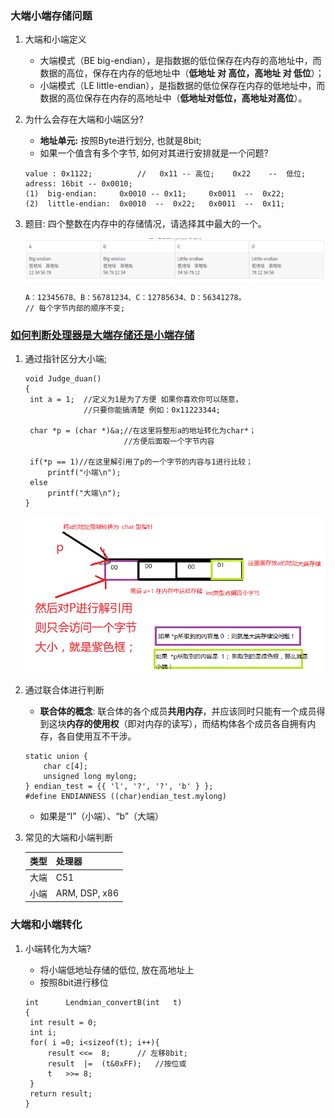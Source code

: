 ### 大端小端存储问题

1. 大端和小端定义

   - 大端模式（BE big-endian），是指数据的低位保存在内存的高地址中，而数据的高位，保存在内存的低地址中（**低地址 对 高位，高地址 对 低位**）；
   - 小端模式（LE little-endian），是指数据的低位保存在内存的低地址中，而数据的高位保存在内存的高地址中（**低地址对低位，高地址对高位**）。

2. 为什么会存在大端和小端区分?

   + **地址单元:** 按照Byte进行划分, 也就是8bit;
   + 如果一个值含有多个字节, 如何对其进行安排就是一个问题?

   ```
   value : 0x1122;			//	 0x11 -- 高位;	0x22	--	低位;
   adress: 16bit -- 0x0010;	
   (1)	big-endian:		0x0010 -- 0x11; 	0x0011	--	0x22;
   (2)	little-endian:	0x0010	--	0x22;	0x0011	--	0x11;
   ```

3. 题目: 四个整数在内存中的存储情况，请选择其中最大的一个。

   ![big-small-endian.png](/8.1Dji大疆/photo/big-small-endian.png)

   ```
   A：12345678、B：56781234、C：12785634、D：56341278。
   // 每个字节内部的顺序不变;
   ```


### [如何判断处理器是大端存储还是小端存储](https://blog.csdn.net/bitboss/article/details/51247869)

1. 通过指针区分大小端;

   ```
   void Judge_duan()
   {
   	int a = 1;  //定义为1是为了方便 如果你喜欢你可以随意，
   	            //只要你能搞清楚 例如：0x11223344;
    
   	char *p = (char *)&a;//在这里将整形a的地址转化为char*；
   	                     //方便后面取一个字节内容
    
   	if(*p == 1)//在这里解引用了p的一个字节的内容与1进行比较；
   		printf("小端\n");
   	else
   		printf("大端\n");
   }
   ```

   ![pointer_judge.png](/8.1Dji大疆/photo/pointer_judge.png)

2. 通过联合体进行判断

   + **联合体的概念**:   联合体的各个成员**共用内存**，并应该同时只能有一个成员得到这块**内存的使用权**（即对内存的读写），而结构体各个成员各自拥有内存，各自使用互不干涉。

   ```
   static union { 
       char c[4]; 
       unsigned long mylong; 
   } endian_test = {{ 'l', '?', '?', 'b' } };
   #define ENDIANNESS ((char)endian_test.mylong)
   ```

   + 如果是“l”（小端）、“b”（大端）

3. 常见的大端和小端判断

   

   | 类型 | 处理器        |
   | ---- | ------------- |
   | 大端 | C51           |
   | 小端 | ARM, DSP, x86 |

   

### 大端和小端转化

1. 小端转化为大端?

   + 将小端低地址存储的低位, 放在高地址上
   + 按照8bit进行移位

   ```
   int		Lendmian_convertB(int	t)
   {
   	int	result = 0;
   	int	i;
   	for( i =0; i<sizeof(t); i++){
   		result <<=	8;		// 左移8bit;
   		result	|=	(t&0xFF);	//按位或
   		t	>>=	8;
   	}
   	return result;
   }
   ```

   